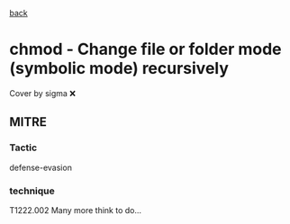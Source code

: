 [back](../index.md)
# chmod - Change file or folder mode (symbolic mode) recursively
Cover by sigma :x: 
## MITRE
### Tactic
defense-evasion
### technique
T1222.002
Many more think to do...